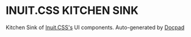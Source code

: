 INUIT.CSS KITCHEN SINK
=====================

Kitchen Sink of [Inuit.CSS's](http://www.inuitcss.com) UI components. Auto-generated by [Docpad](http://www.docpad.org)
